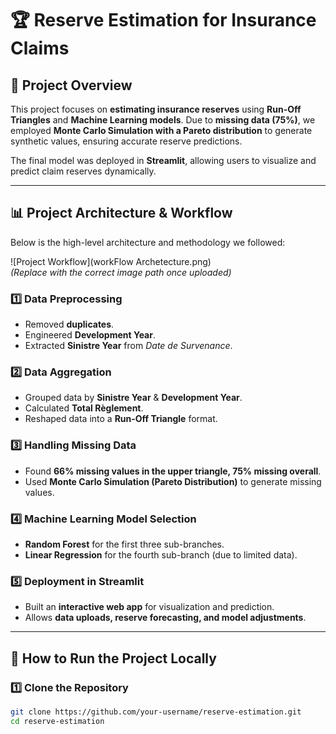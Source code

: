# 🏆 Reserve Estimation for Insurance Claims

## 📌 Project Overview  
This project focuses on **estimating insurance reserves** using **Run-Off Triangles** and **Machine Learning models**. Due to **missing data (75%)**, we employed **Monte Carlo Simulation with a Pareto distribution** to generate synthetic values, ensuring accurate reserve predictions.

The final model was deployed in **Streamlit**, allowing users to visualize and predict claim reserves dynamically.

---

## 📊 **Project Architecture & Workflow**  
Below is the high-level architecture and methodology we followed:

![Project Workflow](workFlow Archetecture.png)  
*(Replace with the correct image path once uploaded)*  

### **1️⃣ Data Preprocessing**  
- Removed **duplicates**.  
- Engineered **Development Year**.  
- Extracted **Sinistre Year** from *Date de Survenance*.  

### **2️⃣ Data Aggregation**  
- Grouped data by **Sinistre Year** & **Development Year**.  
- Calculated **Total Règlement**.  
- Reshaped data into a **Run-Off Triangle** format.  

### **3️⃣ Handling Missing Data**  
- Found **66% missing values in the upper triangle, 75% missing overall**.  
- Used **Monte Carlo Simulation (Pareto Distribution)** to generate missing values.  

### **4️⃣ Machine Learning Model Selection**  
- **Random Forest** for the first three sub-branches.  
- **Linear Regression** for the fourth sub-branch (due to limited data).  

### **5️⃣ Deployment in Streamlit**  
- Built an **interactive web app** for visualization and prediction.  
- Allows **data uploads, reserve forecasting, and model adjustments**.  

---

## 🚀 **How to Run the Project Locally**  

### **1️⃣ Clone the Repository**  
```bash
git clone https://github.com/your-username/reserve-estimation.git
cd reserve-estimation

